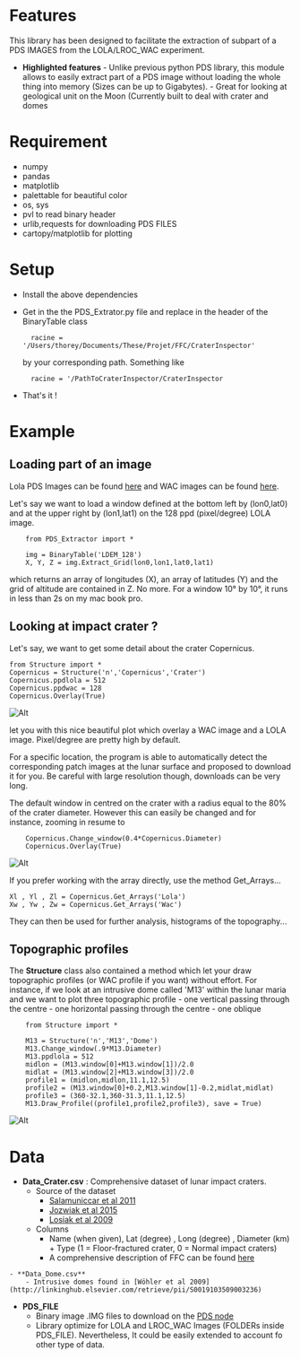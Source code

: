 # Features

This library has been designed to facilitate the extraction of subpart of a PDS IMAGES from the LOLA/LROC_WAC experiment. 

- **Highlighted features**
		- Unlike previous python PDS library, this module allows to easily extract part of a PDS image without loading the whole thing into memory (Sizes can be up to Gigabytes).
		- Great for looking at geological unit on the Moon (Currently built to deal with crater and domes

# Requirement

- numpy
- pandas
- matplotlib
- palettable for beautiful color
- os, sys
- pvl to read binary header
- urlib,requests for downloading PDS FILES
- cartopy/matplotlib for plotting

# Setup

- Install the above dependencies
- Get in the the PDS_Extrator.py file and replace in the header of the BinaryTable class

		racine = '/Users/thorey/Documents/These/Projet/FFC/CraterInspector'

	by your corresponding path. Something like 

		racine = '/PathToCraterInspector/CraterInspector
- That's it !

# Example 

## Loading part of an image

Lola PDS Images can be found [here](http://imbrium.mit.edu/DATA/LOLA_GDR/CYLINDRICAL/IMG/) and WAC images can be found [here](http://lroc.sese.asu.edu/data/LRO-L-LROC-5-RDR-V1.0/LROLRC_2001/DATA/BDR/WAC_GLOBAL/).

Let's say we want to load a window defined at the bottom left by (lon0,lat0) and at the upper right by (lon1,lat1) on the 128 ppd (pixel/degree) LOLA image. 

		from PDS_Extractor import *
		
		img = BinaryTable('LDEM_128')
		X, Y, Z = img.Extract_Grid(lon0,lon1,lat0,lat1)

which returns an array of longitudes (X), an array of latitudes (Y) and the grid of altitude are contained in Z. No more. For a window 10° by 10°, it runs in less than 2s on my mac book pro.


## Looking at impact crater ?
Let's say, we want to get some detail about the crater Copernicus.
		
	from Structure import *
	Copernicus = Structure('n','Copernicus','Crater')
	Copernicus.ppdlola = 512
	Copernicus.ppdwac = 128
    Copernicus.Overlay(True)

![Alt](https://raw.githubusercontent.com/cthorey/CraterInspector/master/Image/Copernicus.png)

let you with this nice beautiful plot which overlay a WAC image and a LOLA image. Pixel/degree are pretty high by default. 

For a specific location, the program is able to automatically detect the corresponding patch images at the lunar surface and proposed to download it for you. Be careful with large resolution though, downloads can be very long. 

The default window in centred on the crater with a radius equal to the 80% of the crater diameter. However this can easily be changed and for instance, zooming in resume to 

	    Copernicus.Change_window(0.4*Copernicus.Diameter)
		Copernicus.Overlay(True)
![Alt](https://raw.githubusercontent.com/cthorey/CraterInspector/master/Image/CopernicusZoom.png)

If you prefer working with the array directly, use the method Get_Arrays...

    Xl , Yl , Zl = Copernicus.Get_Arrays('Lola')
    Xw , Yw , Zw = Copernicus.Get_Arrays('Wac')

They can then be used for further analysis, histograms of the topography...

## Topographic profiles

The **Structure** class also contained a method which let your draw topographic profiles (or WAC profile if you want) without effort. For instance, if we look at an intrusive dome called 'M13' within the lunar maria and we want to plot three topographic profile
	- one vertical passing through the centre
	- one horizontal passing through the centre
	- one oblique 
				
		from Structure import *
		
		M13 = Structure('n','M13','Dome')
		M13.Change_window(.9*M13.Diameter)
		M13.ppdlola = 512
		midlon = (M13.window[0]+M13.window[1])/2.0
		midlat = (M13.window[2]+M13.window[3])/2.0
		profile1 = (midlon,midlon,11.1,12.5)
		profile2 = (M13.window[0]+0.2,M13.window[1]-0.2,midlat,midlat)
		profile3 = (360-32.1,360-31.3,11.1,12.5)
		M13.Draw_Profile((profile1,profile2,profile3), save = True)
 
![Alt](https://raw.githubusercontent.com/cthorey/CraterInspector/master/Image/BaseProfile.png)

# Data

   - **Data_Crater.csv** : Comprehensive dataset of lunar impact craters.
	    - Source of the dataset
		    + [Salamuniccar et al 2011](http://www.sciencedirect.com/science/article/pii/S0032063310003405)
		    + [Jozwiak et al 2015](http://dx.doi.org/10.1016/j.icarus.2014.10.052)
		    + [Losiak et al 2009](http://adsabs.harvard.edu/abs/2009LPI....40.1532L)
		-  Columns
			- Name (when given), Lat (degree) , Long (degree) , Diameter (km) + Type (1 = Floor-fractured crater, 0 = Normal impact craters)
			- A comprehensive description of FFC can be found [here](http://www.lpod.org/cwm/DataStuff/ffc.htm)

	- **Data_Dome.csv**
		- Intrusive domes found in [Wöhler et al 2009](http://linkinghub.elsevier.com/retrieve/pii/S0019103509003236)

* **PDS_FILE**
	- Binary image .IMG files to download on the [PDS node](http://pds-geosciences.wustl.edu/)
	- Library optimize for LOLA and LROC_WAC Images (FOLDERs inside PDS_FILE). Nevertheless, It could be easily extended to account fo other type of data.


